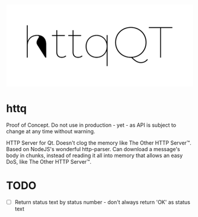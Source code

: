 ![httq logo](https://github.com/wille-io/httq/blob/master/httq.png?raw=true)

# httq

Proof of Concept. Do not use in production - yet - as API is subject to change at any time without warning.

HTTP Server for Qt. Doesn't clog the memory like The Other HTTP Server™.
Based on NodeJS's wonderful http-parser.
Can download a message's body in chunks, instead of reading it all into memory that allows an easy DoS, like The Other HTTP Server™.

# TODO
- [ ] Return status text by status number - don't always return 'OK' as status text
